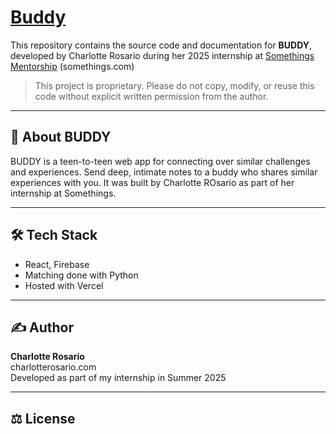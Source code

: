 # [Buddy](https://buddynotes.vercel.app)

This repository contains the source code and documentation for **BUDDY**, developed by Charlotte Rosario during her 2025 internship at [Somethings Mentorship](https://somethings.com/) (somethings.com)

> This project is proprietary. Please do not copy, modify, or reuse this code without explicit written permission from the author.

---

## 📌 About BUDDY

BUDDY is a teen-to-teen web app for connecting over similar challenges and experiences. Send deep, intimate notes to a buddy who shares similar experiences with you. It was built by Charlotte ROsario as part of her internship at Somethings.

---

## 🛠️ Tech Stack

- React, Firebase
- Matching done with Python
- Hosted with Vercel

---

## ✍️ Author

**Charlotte Rosario**  
charlotterosario.com  
Developed as part of my internship in Summer 2025

---

## ⚖️ License

